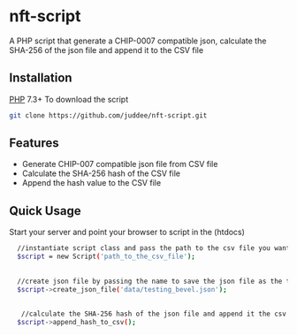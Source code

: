 # nft-script
A PHP script that generate a CHIP-0007 compatible json, calculate the SHA-256 of the json file and append it to the CSV file 
## Installation
[PHP](https://php.net) 7.3+
To download the script 
```bash
git clone https://github.com/juddee/nft-script.git
```
## Features
* Generate CHIP-007 compatible json file from CSV file
* Calculate the SHA-256 hash of the CSV file
* Append the hash value to the CSV file

## Quick Usage
Start your server and point your browser to script in the (htdocs)
```bash
  //instantiate script class and pass the path to the csv file you want to work with
  $script = new Script('path_to_the_csv_file');
  
  
  //create json file by passing the name to save the json file as the the folder to save it to
  $script->create_json_file('data/testing_bevel.json');
  
  
   //calculate the SHA-256 hash of the json file and append it the csv file
  $script->append_hash_to_csv();
  
  
```
